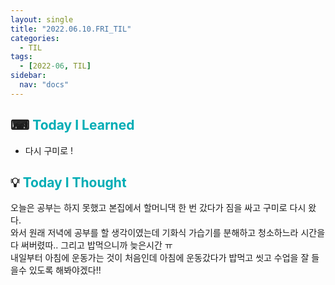```yaml
---
layout: single
title: "2022.06.10.FRI_TIL"
categories:
  - TIL
tags:
  - [2022-06, TIL]
sidebar:
  nav: "docs"
---
```


## ⌨ <a style="color:#00adb5">Today I Learned</a>

- 다시 구미로 !

## 💡 <a style="color:#00adb5">Today I Thought</a>

오늘은 공부는 하지 못했고 본집에서 할머니댁 한 번 갔다가 짐을 싸고 구미로 다시 왔다.<br>
와서 원래 저녁에 공부를 할 생각이였는데 기화식 가습기를 분해하고 청소하느라 시간을 다 써버렸따.. 그리고 밥먹으니까 늦은시간 ㅠ <br>
내일부터 아침에 운동가는 것이 처음인데 아침에 운동갔다가 밥먹고 씻고 수업을 잘 들을수 있도록 해봐야겠다!!
